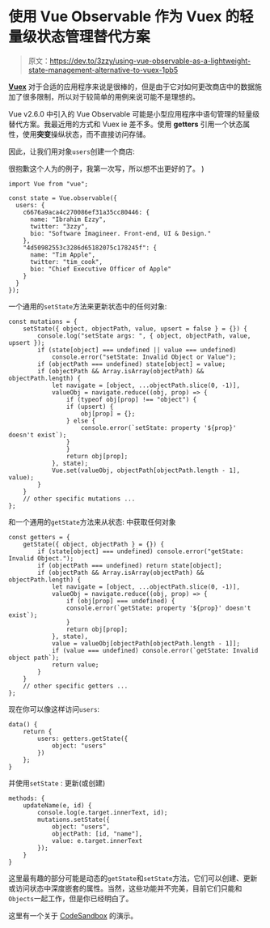 # 使用 Vue Observable 作为 Vuex 的轻量级状态管理替代方案

> 原文：<https://dev.to/3zzy/using-vue-observable-as-a-lightweight-state-management-alternative-to-vuex-1pb5>

[**Vuex**](https://vuex.vuejs.org/) 对于合适的应用程序来说是很棒的，但是由于它对如何更改商店中的数据施加了很多限制，所以对于较简单的用例来说可能不是理想的。

Vue v2.6.0 中引入的 Vue Observable 可能是小型应用程序中语句管理的轻量级替代方案。我最近用的方式和 Vuex ie 差不多。使用 **getters** 引用一个状态属性，使用**突变**操纵状态，而不直接访问存储。

因此，让我们用对象`users`创建一个商店:

很抱歉这个人为的例子，我第一次写，所以想不出更好的了。 )

```
import Vue from "vue";

const state = Vue.observable({
  users: {
    c6676a9aca4c270086ef31a35cc80446: {
      name: "Ibrahim Ezzy",
      twitter: "3zzy",
      bio: "Software Imagineer. Front-end, UI & Design."
    },
    "4d50982553c3286d65182075c178245f": {
      name: "Tim Apple",
      twitter: "tim_cook",
      bio: "Chief Executive Officer of Apple"
    }
  }
}); 
```

一个通用的`setState`方法来更新状态中的任何对象:

```
const mutations = {
    setState({ object, objectPath, value, upsert = false } = {}) {
        console.log("setState args: ", { object, objectPath, value, upsert });
        if (state[object] === undefined || value === undefined)
            console.error("setState: Invalid Object or Value");
        if (objectPath === undefined) state[object] = value;
        if (objectPath && Array.isArray(objectPath) && objectPath.length) {
            let navigate = [object, ...objectPath.slice(0, -1)],
            valueObj = navigate.reduce((obj, prop) => {
                if (typeof obj[prop] !== "object") {
                if (upsert) {
                    obj[prop] = {};
                } else {
                    console.error(`setState: property '${prop}' doesn't exist`);
                }
                }
                return obj[prop];
            }, state);
            Vue.set(valueObj, objectPath[objectPath.length - 1], value);
        }
    }
    // other specific mutations ...
}; 
```

和一个通用的`getState`方法来从状态:
中获取任何对象

```
const getters = {
    getState({ object, objectPath } = {}) {
        if (state[object] === undefined) console.error("getState: Invalid Object.");
        if (objectPath === undefined) return state[object];
        if (objectPath && Array.isArray(objectPath) && objectPath.length) {
            let navigate = [object, ...objectPath.slice(0, -1)],
            valueObj = navigate.reduce((obj, prop) => {
                if (obj[prop] === undefined) {
                console.error(`getState: property '${prop}' doesn't exist`);
                }
                return obj[prop];
            }, state),
            value = valueObj[objectPath[objectPath.length - 1]];
            if (value === undefined) console.error(`getState: Invalid object path`);
            return value;
        }
    }
    // other specific getters ...
}; 
```

现在你可以像这样访问`users`:

```
data() {
    return {
        users: getters.getState({
            object: "users"
        })
    };
} 
```

并使用`setState` :
更新(或创建)

```
methods: {
    updateName(e, id) {
        console.log(e.target.innerText, id);
        mutations.setState({
            object: "users",
            objectPath: [id, "name"],
            value: e.target.innerText
        });
    }
} 
```

这里最有趣的部分可能是动态的`getState`和`setState`方法，它们可以创建、更新或访问状态中深度嵌套的属性。当然，这些功能并不完美，目前它们只能和`Objects`一起工作，但是你已经明白了。

这里有一个关于 [CodeSandbox](https://codesandbox.io/s/zn85x6pr1p?fontsize=14) 的演示。
